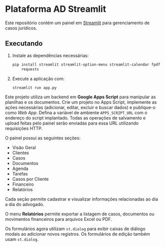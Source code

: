 # Plataforma AD Streamlit

Este repositório contém um painel em [Streamlit](https://streamlit.io/) para gerenciamento de casos jurídicos.

## Executando

1. Instale as dependências necessárias:
   ```bash
   pip install streamlit streamlit-option-menu streamlit-calendar fpdf openpyxl \
       requests
   ```
2. Execute a aplicação com:
   ```bash
   streamlit run app.py
   ```

Este projeto utiliza um backend em **Google Apps Script** para manipular as
planilhas e os documentos. Crie um projeto no Apps Script, implemente as ações
necessárias (adicionar, editar, excluir e buscar dados) e publique-o como *Web
App*. Defina a variável de ambiente `APPS_SCRIPT_URL` com o endereço do script
implantado. Todas as operações de salvamento e upload feitas pelo painel serão
enviadas para essa URL utilizando requisições HTTP.

O painel possui as seguintes seções:
- Visão Geral
- Clientes
- Casos
- Documentos
- Agenda
- Tarefas
- Casos por Cliente
- Financeiro
- Relatórios

Cada seção permite cadastrar e visualizar informações relacionadas ao dia a dia do advogado.

O menu **Relatórios** permite exportar a listagem de casos, documentos ou movimentos financeiros para arquivos Excel ou PDF.

Os formulários agora utilizam `st.dialog` para exibir caixas de diálogo modais
ao adicionar novos registros. Os formulários de edição também usam `st.dialog`.
